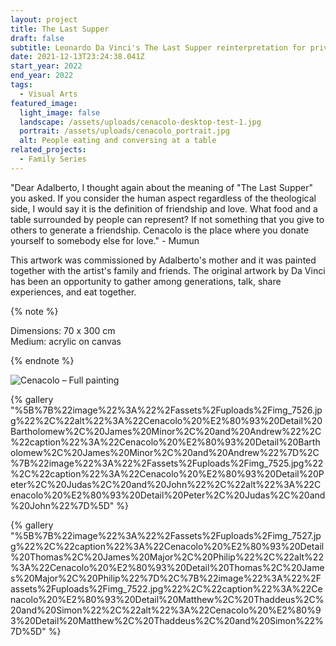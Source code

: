 ```yaml
---
layout: project
title: The Last Supper
draft: false
subtitle: Leonardo Da Vinci's The Last Supper reinterpretation for private commission
date: 2021-12-13T23:24:38.041Z
start_year: 2022
end_year: 2022
tags:
  - Visual Arts
featured_image:
  light_image: false
  landscape: /assets/uploads/cenacolo-desktop-test-1.jpg
  portrait: /assets/uploads/cenacolo_portrait.jpg
  alt: People eating and conversing at a table
related_projects:
  - Family Series
---
```

"Dear Adalberto, I thought again about the meaning of "The Last Supper" you asked. If you consider the human aspect regardless of the theological side, I would say it is the definition of friendship and love. What food and a table surrounded by people can represent? If not something that you give to others to generate a friendship. Cenacolo is the place where you donate yourself to somebody else for love." - Mumun

This artwork was commissioned by Adalberto's mother and it was painted together with the artist's family and
friends. The original artwork by Da Vinci has been an opportunity to gather among generations, talk,
share experiences, and eat together.

{% note %}




Dimensions: 70 x 300 cm\
Medium: acrylic on canvas




{% endnote %}

![Cenacolo – Full painting](/assets/uploads/full.jpg "Cenacolo – Full painting")

{% gallery "%5B%7B%22image%22%3A%22%2Fassets%2Fuploads%2Fimg_7526.jpg%22%2C%22alt%22%3A%22Cenacolo%20%E2%80%93%20Detail%20Bartholomew%2C%20James%20Minor%2C%20and%20Andrew%22%2C%22caption%22%3A%22Cenacolo%20%E2%80%93%20Detail%20Bartholomew%2C%20James%20Minor%2C%20and%20Andrew%22%7D%2C%7B%22image%22%3A%22%2Fassets%2Fuploads%2Fimg_7525.jpg%22%2C%22caption%22%3A%22Cenacolo%20%E2%80%93%20Detail%20Peter%2C%20Judas%2C%20and%20John%22%2C%22alt%22%3A%22Cenacolo%20%E2%80%93%20Detail%20Peter%2C%20Judas%2C%20and%20John%22%7D%5D" %}

{% gallery "%5B%7B%22image%22%3A%22%2Fassets%2Fuploads%2Fimg_7527.jpg%22%2C%22caption%22%3A%22Cenacolo%20%E2%80%93%20Detail%20Thomas%2C%20James%20Major%2C%20Philip%22%2C%22alt%22%3A%22Cenacolo%20%E2%80%93%20Detail%20Thomas%2C%20James%20Major%2C%20Philip%22%7D%2C%7B%22image%22%3A%22%2Fassets%2Fuploads%2Fimg_7522.jpg%22%2C%22caption%22%3A%22Cenacolo%20%E2%80%93%20Detail%20Matthew%2C%20Thaddeus%2C%20and%20Simon%22%2C%22alt%22%3A%22Cenacolo%20%E2%80%93%20Detail%20Matthew%2C%20Thaddeus%2C%20and%20Simon%22%7D%5D" %}